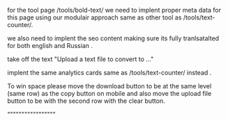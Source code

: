 for the tool page /tools/bold-text/ we need to implent proper meta data for this page using our modulair approach same as other tool as /tools/text-counter/.


we also need to implent the seo content making sure its fully tranlsatalted for both english and Russian .

take off the text "Upload a text file to convert to ..." 


implent the same analytics cards same as /tools/text-counter/ instead .

To win space please move the download button to be at the same level (same row) as the copy button on mobile and also move the upload file button to be with the second row with the clear button. 



"""""""""""""""""
